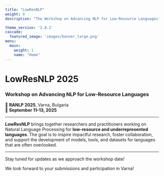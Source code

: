 ```yaml
---
title: "LowResNLP"
weight: 0
description: "The Workshop on Advancing NLP for Low-Resource Languages"

theme_version: '2.8.2'
cascade:
  featured_image: 'images/banner_large.png'
menu:
  main:
    weight: 1
    name: "Home"
---
```


# LowResNLP 2025  
### Workshop on Advancing NLP for Low-Resource Languages  
📍 **RANLP 2025**, Varna, Bulgaria  
📅 **September 11–13, 2025**

---

**LowResNLP** brings together researchers and practitioners working on Natural Language Processing for **low-resource and underrepresented languages**. The goal is to inspire impactful research, foster collaboration, and support the development of models, tools, and datasets for languages that are often overlooked.

---

Stay tuned for updates as we approach the workshop date!

We look forward to your submissions and participation in Varna!
